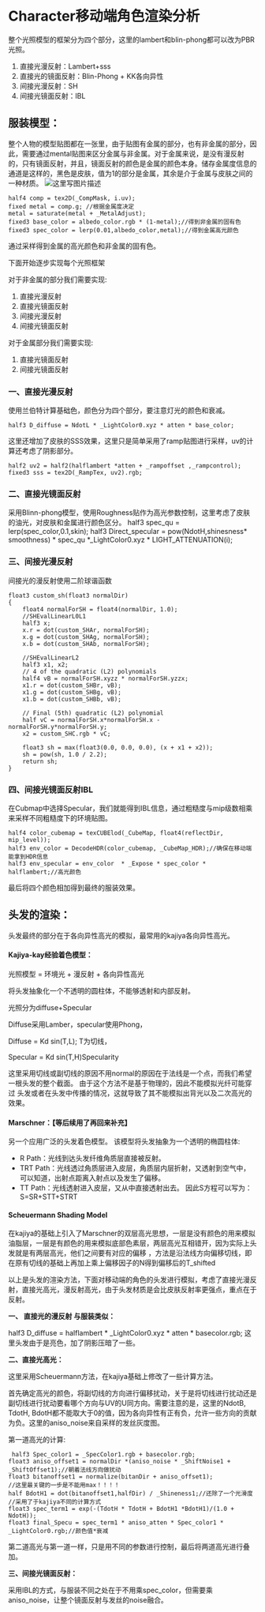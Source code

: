 # Character移动端角色渲染分析
整个光照模型的框架分为四个部分，这里的lambert和blin-phong都可以改为PBR光照。
1. 直接光漫反射：Lambert+sss
2. 直接光的镜面反射：Blin-Phong + KK各向异性
3. 间接光漫反射：SH
4. 间接光镜面反射：IBL

## 服装模型：
整个人物的模型贴图都在一张里，由于贴图有金属的部分，也有非金属的部分，因此，需要通过mental贴图来区分金属与非金属。对于金属来说，是没有漫反射的，只有镜面反射，并且，镜面反射的颜色是金属的颜色本身。储存金属度信息的通道是这样的，黑色是皮肤，值为1的部分是金属，其余是介于金属与皮肤之间的一种材质。
![这里写图片描述](https://github.com/ban-kexuan/StudyNotes/tree/master/Assets/NotePic/Character/mental.png)
```
half4 comp = tex2D(_CompMask, i.uv);
fixed metal = comp.g; //根据金属度决定  
metal = saturate(metal + _MetalAdjust); 
fixed3 base_color = albedo_color.rgb * (1-metal);//得到非金属的固有色
fixed3 spec_color = lerp(0.01,albedo_color,metal);//得到金属高光颜色
```
通过采样得到金属的高光颜色和非金属的固有色。

下面开始逐步实现每个光照框架

对于非金属的部分我们需要实现:
1.	直接光漫反射
2.	直接光镜面反射
3.	间接光漫反射
4.	间接光镜面反射

对于金属部分我们需要实现:
1.	直接光镜面反射
2.	间接光镜面反射

### 一、直接光漫反射
使用兰伯特计算基础色，颜色分为四个部分，要注意灯光的颜色和衰减。
```
half3 D_diffuse = NdotL * _LightColor0.xyz * atten * base_color;
```
这里还增加了皮肤的SSS效果，这里只是简单采用了ramp贴图进行采样，uv的计算还考虑了阴影部分。
```
half2 uv2 = half2(halflambert *atten + _rampoffset ,_rampcontrol);
fixed3 sss = tex2D(_RampTex, uv2).rgb;
```

### 二、直接光镜面反射
采用Blinn-phong模型，使用Roughness贴作为高光参数控制，这里考虑了皮肤的油光，对皮肤和金属进行颜色区分。
half3 spec_qu = lerp(spec_color,0.1,skin);
half3 Direct_specular = pow(NdotH,shinesness* smoothness) * spec_qu  *_LightColor0.xyz * LIGHT_ATTENUATION(i);

### 三、间接光漫反射
间接光的漫反射使用二阶球谐函数
```
float3 custom_sh(float3 normalDir)
{
    float4 normalForSH = float4(normalDir, 1.0);
    //SHEvalLinearL0L1
    half3 x;
    x.r = dot(custom_SHAr, normalForSH);
    x.g = dot(custom_SHAg, normalForSH);
    x.b = dot(custom_SHAb, normalForSH);

    //SHEvalLinearL2
    half3 x1, x2;
    // 4 of the quadratic (L2) polynomials
    half4 vB = normalForSH.xyzz * normalForSH.yzzx;
    x1.r = dot(custom_SHBr, vB);
    x1.g = dot(custom_SHBg, vB);
    x1.b = dot(custom_SHBb, vB);

    // Final (5th) quadratic (L2) polynomial
    half vC = normalForSH.x*normalForSH.x - normalForSH.y*normalForSH.y;
    x2 = custom_SHC.rgb * vC;

    float3 sh = max(float3(0.0, 0.0, 0.0), (x + x1 + x2));
    sh = pow(sh, 1.0 / 2.2);
    return sh;
}
```
### 四、间接光镜面反射IBL
在Cubmap中选择Specular，我们就能得到IBL信息，通过粗糙度与mip级数相乘来采样不同粗糙度下的环境贴图。
```
half4 color_cubemap = texCUBElod(_CubeMap, float4(reflectDir, mip_level));
half3 env_color = DecodeHDR(color_cubemap, _CubeMap_HDR);//确保在移动端能拿到HDR信息
half3 env_specular = env_color  * _Expose * spec_color * halflambert;//高光颜色
```
最后将四个颜色相加得到最终的服装效果。

## 头发的渲染：
头发最终的部分在于各向异性高光的模拟，最常用的kajiya各向异性高光。
 
#### Kajiya-kay经验着色模型：
光照模型 = 环境光 + 漫反射 + 各向异性高光
 
将头发抽象化一个不透明的圆柱体，不能够透射和内部反射。

光照分为diffuse+Specular

Diffuse采用Lamber，specular使用Phong，

Diffuse = Kd sin(T,L); T为切线，

Specular = Kd sin(T,H)Specularity

这里采用切线或副切线的原因不用normal的原因在于法线是一个点，而我们希望一根头发的整个截面。
由于这个方法不是基于物理的，因此不能模拟光纤可能穿过 头发或者在头发中传播的情况，这就导致了其不能模拟出背光以及二次高光的效果。

#### Marschner：【等后续用了再回来补充】
另一个应用广泛的头发着色模型。
该模型将头发抽象为一个透明的椭圆柱体:

- R Path：光线到达头发纤维角质层直接被反射。
- TRT Path：光线透过角质层进入皮层，角质层内层折射，又透射到空气中，可以知道，出射点距离入射点以及发生了偏移。
- TT Path：光线透射进入皮层，又从中直接透射出去。
因此S方程可以写为：S=SR+STT+STRT

#### Scheuermann Shading Model
在kajiya的基础上引入了Marschner的双层高光思想，一层是没有颜色的用来模拟油脂层，一层是有颜色的用来模拟底部色素层，两层高光互相错开，因为实际上头发就是有两层高光，他们之间要有对应的偏移 ，方法是沿法线方向偏移切线，即在原有切线的基础上再加上乘上偏移因子的N得到偏移后的T_shifted

以上是头发的渲染方法，下面对移动端的角色的头发进行模拟，考虑了直接光漫反射，直接光高光，漫反射高光，由于头发材质是会比皮肤反射率更强点，重点在于反射。

**一、	直接光的漫反射 与服装类似：**

half3 D_diffuse = halflambert * _LightColor0.xyz * atten * basecolor.rgb;
这里头发由于是亮色，加了阴影压暗了一些。

**二、直接光高光：**

这里采用Scheuermann方法，在kajiya基础上修改了一些计算方法。

首先确定高光的颜色，将副切线的方向进行偏移扰动，关于是将切线进行扰动还是副切线进行扰动要看哪个方向与UV的U同方向。需要注意的是，这里的NdotB, TdotH, BdotH都不能取大于0的值，因为各向异性有正有负，允许一些方向的贡献为负。这里的aniso_noise来自采样的发丝灰度图。

第一道高光的计算:
```
 half3 Spec_color1 = _SpecColor1.rgb + basecolor.rgb;
float3 aniso_offset1 = normalDir *(aniso_noise * _ShiftNoise1 + _ShiftOffset1);//朝着法线方向做扰动
float3 bitanoffset1 = normalize(bitanDir + aniso_offset1);
//这里最关键的一步是不能用max！！！！
half BdotH1 = dot(bitanoffset1,halfDir) / _Shineness1;//还除了一个光滑度
//采用了于kajiya不同的计算方式
float3 spec_term1 = exp(-(TdotH * TdotH + BdotH1 *BdotH1)/(1.0 + NdotH));
float3 final_Specu = spec_term1 * aniso_atten * Spec_color1 * _LightColor0.rgb;//颜色值*衰减
```
第二道高光与第一道一样，只是用不同的参数进行控制，最后将两道高光进行叠加。

**三、间接光镜面反射：**

采用IBL的方式，与服装不同之处在于不用乘spec_color，但需要乘aniso_noise，让整个镜面反射与发丝的noise融合。
